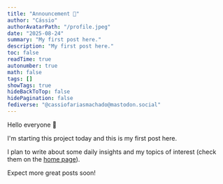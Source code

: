 ```yaml
---
title: "Announcement 🎉"
author: "Cássio"
authorAvatarPath: "/profile.jpeg"
date: "2025-08-24"
summary: "My first post here."
description: "My first post here."
toc: false
readTime: true
autonumber: true
math: false
tags: []
showTags: true
hideBackToTop: false
hidePagination: false
fediverse: "@cassiofariasmachado@mastodon.social"
---
```


Hello everyone 👋

I'm starting this project today and this is my first post here.

I plan to write about some daily insights and my topics of interest (check them on the [home page](/)).

Expect more great posts soon!

